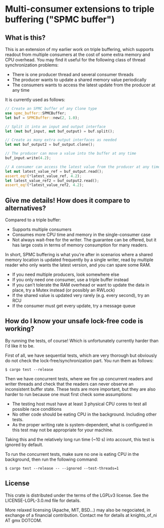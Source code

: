 # Multi-consumer extensions to triple buffering ("SPMC buffer")

## What is this?

This is an extension of my earlier work on triple buffering, which supports
readout from multiple consumers at the cost of some extra memory and CPU
overhead. You may find it useful for the following class of thread
synchronization problems:

- There is one producer thread and several consumer threads
- The producer wants to update a shared memory value periodically
- The consumers wants to access the latest update from the producer at any time

It is currently used as follows:

```rust
// Create an SPMC buffer of any Clone type
use spmc_buffer::SPMCBuffer;
let buf = SPMCBuffer::new(2, 1.0);

// Split it into an input and output interface
let (mut buf_input, mut buf_output) = buf.split();

// Create as many extra output interfaces as needed
let mut buf_output2 = buf_output.clone();

// The producer can move a value into the buffer at any time
buf_input.write(4.2);

// A consumer can access the latest value from the producer at any time
let mut latest_value_ref = buf_output.read();
assert_eq!(*latest_value_ref, 4.2);
let latest_value_ref2 = buf_output2.read();
assert_eq!(*latest_value_ref2, 4.2);
```


## Give me details! How does it compare to alternatives?

Compared to a triple buffer:

- Supports multiple consumers
- Consumes more CPU time and memory in the single-consumer case
- Not always wait-free for the writer. The guarantee can be offered, but it has
  large costs in terms of memory consumption for many readers.

In short, SPMC buffering is what you're after in scenarios where a shared
memory location is updated frequently by a single writer, read by multiple
reader who only wants the latest version, and you can spare some RAM.

- If you need multiple producers, look somewhere else
- If you only need one consumer, use a triple buffer instead
- If you can't tolerate the RAM overhead or want to update the data in place,
  try a Mutex instead (or possibly an RWLock)
- If the shared value is updated very rarely (e.g. every second), try an RCU
- If the consumer must get every update, try a message queue


## How do I know your unsafe lock-free code is working?

By running the tests, of course! Which is unfortunately currently harder than
I'd like it to be.

First of all, we have sequential tests, which are very thorough but obviously
do not check the lock-free/synchronization part. You run them as follows:

    $ cargo test --release

Then we have concurrent tests, where we fire up concurrent readers and writer
threads and check that the readers can never observe an inconsistent buffer
state. These tests are more important, but they are also harder to run because
one must first check some assumptions:

- The testing host must have at least 3 physical CPU cores to test all possible
  race conditions
- No other code should be eating CPU in the background. Including other tests.
- As the proper writing rate is system-dependent, what is configured in this
  test may not be appropriate for your machine.

Taking this and the relatively long run time (~10 s) into account, this test is
ignored by default.

To run the concurrent tests, make sure no one is eating CPU in the background,
then run the following command:

    $ cargo test --release -- --ignored --test-threads=1


## License

This crate is distributed under the terms of the LGPLv3 license. See the
LICENSE-LGPL-3.0.md file for details.

More relaxed licensing (Apache, MIT, BSD...) may also be negociated, in
exchange of a financial contribution. Contact me for details at 
knights_of_ni AT gmx DOTCOM.
